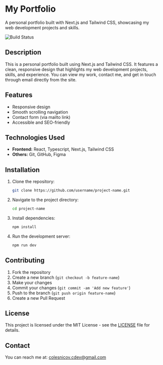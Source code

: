 # My Portfolio

A personal portfolio built with Next.js and Tailwind CSS, showcasing my web development projects and skills.

![Build Status](https://img.shields.io/github/workflow/status/username/repository/CI)

## Description
This is a personal portfolio built using Next.js and Tailwind CSS. It features a clean, responsive design that highlights my web development projects, skills, and experience. You can view my work, contact me, and get in touch through email directly from the site.

## Features
- Responsive design
- Smooth scrolling navigation
- Contact form (via mailto link)
- Accessible and SEO-friendly

## Technologies Used
- **Frontend:** React, Typescript, Next.js, Tailwind CSS
- **Others:** Git, GitHub, Figma

## Installation
1. Clone the repository:
    ```bash
    git clone https://github.com/username/project-name.git
    ```
2. Navigate to the project directory:
    ```bash
    cd project-name
    ```
3. Install dependencies:
    ```bash
    npm install
    ```
4. Run the development server:
    ```bash
    npm run dev
    ```

## Contributing
1. Fork the repository
2. Create a new branch (`git checkout -b feature-name`)
3. Make your changes
4. Commit your changes (`git commit -am 'Add new feature'`)
5. Push to the branch (`git push origin feature-name`)
6. Create a new Pull Request

## License
This project is licensed under the MIT License - see the [LICENSE](LICENSE) file for details.

## Contact
You can reach me at: [colesnicov.cdev@gmail.com](mailto:colesnicov.cdev@gmail.com)
